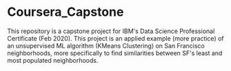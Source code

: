 # Coursera_Capstone
This repository is a capstone project for IBM's Data Science Professional Certificate (Feb 2020). This project is an applied example (more practice) of an unsupervised ML algorithm (KMeans Clustering) on San Francisco neighborhoods, more specifically to find similarities between SF's least and most populated neighborhoods. 
